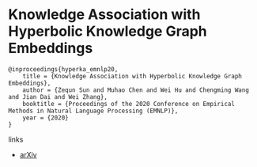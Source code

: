 # Knowledge Association with Hyperbolic Knowledge Graph Embeddings

```
@inproceedings{hyperka_emnlp20,
    title = {Knowledge Association with Hyperbolic Knowledge Graph Embeddings},
    author = {Zequn Sun and Muhao Chen and Wei Hu and Chengming Wang and Jian Dai and Wei Zhang},
    booktitle = {Proceedings of the 2020 Conference on Empirical Methods in Natural Language Processing (EMNLP)},
    year = {2020}
}
```

links
- [arXiv](https://arxiv.org/abs/2010.02162)
